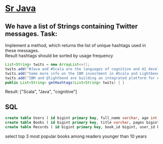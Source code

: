 # [Sr Java](https://youtu.be/160QH3Gi56Y)

## We have a list of Strings containing Twitter messages. Task:

Implement a method, which returns the list of unique hashtags used in these messages.  
Result hashtags should be sorted by usage frequency

```Java
List<String> twits = new ArrayList<>();
twits.add("#Java and #Scala are the languages of cognitive and AI development. IBM sees cognitive development is the future.");
twits.add("Some more info on the IBM investment in #Scala and Lightbendhttp8/ibm-lightbend-join-forces-enterpri");
twits.add("IBM and @lightbend are building an integrated platform for #Java and #Scala #cognitive app development");
public List<String> getHashtags(List<String> twits) { }
```

Result: ["Scala", "Java", "cognitive"]

## SQL

```sql
create table Users ( id bigint primary key, full_name varchar, age int );
create table Books ( id bigint primary key, title varchar, pages bigint );
create table Records ( id bigint primary key, book_id bigint, user_id bigint );
```

select top 3 most popular books among readers younger than 10 years
